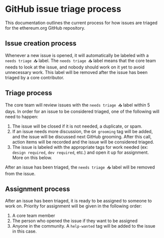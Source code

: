 # GitHub issue triage process

This documentation outlines the current process for how issues are triaged for the ethereum.org GitHub repository.

## Issue creation process

Whenever a new issue is opened, it will automatically be labeled with a `needs triage 📥` label. The `needs triage 📥` label means that the core team needs to look at the issue, and nobody should work on it yet to avoid unnecessary work. This label will be removed after the issue has been triaged by a core contributor.

## Triage process

The core team will review issues with the `needs triage 📥` label within 5 days. In order for an issue to be considered triaged, one of the following will need to happen:

1. The issue will be closed if it is not needed, a duplicate, or spam.
2. If an issue needs more discussion, the `GH grooming` tag will be added, and the issue will be discussed next GitHub grooming. After this call, action items will be recorded and the issue will be considered triaged.
3. The issue is labeled with the appropriate tags for work needed (ex: `design required`, `dev required`, etc.) and open it up for assignment. More on this below.

After an issue has been triaged, the `needs triage 📥` label will be removed from the issue.

## Assignment process

After an issue has been triaged, it is ready to be assigned to someone to work on. Priority for assignment will be given in the following order:

1. A core team member
2. The person who opened the issue if they want to be assigned
3. Anyone in the community. A `help-wanted` tag will be added to the issue in this case.
